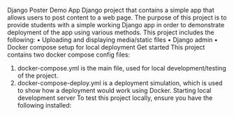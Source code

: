 Django Poster Demo App
Django project that contains a simple app that allows users to post content to a web page.
The purpose of this project is to provide students with a simple working Django app in order to demonstrate deployment of the app using various methods.
This project includes the following:
•	Uploading and displaying media/static files
•	Django admin
•	Docker compose setup for local deployment
Get started
This project contains two docker compose config files:
1.	docker-compose.yml is the main file, used for local development/testing of the project.
2.	docker-compose-deploy.yml is a deployment simulation, which is used to show how a deployment would work using Docker.
Starting local development server
To test this project locally, ensure you have the following installed:
